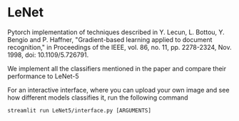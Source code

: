 # LeNet

Pytorch implementation of techniques described in Y. Lecun, L. Bottou, Y. Bengio and P. Haffner, "Gradient-based learning applied to document recognition," in Proceedings of the IEEE, vol. 86, no. 11, pp. 2278-2324, Nov. 1998, doi: 10.1109/5.726791.

We implement all the classifiers mentioned in the paper and compare their performance to LeNet-5

For an interactive interface, where you can upload your own image and see how different models classifies it, run the following command 

```streamlit run LeNet5/interface.py [ARGUMENTS]```
